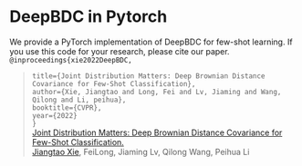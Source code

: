 # DeepBDC in Pytorch
We provide a PyTorch implementation of DeepBDC for few-shot learning. If you use this code for your research, please cite our paper.<br>
`@inproceedings{xie2022DeepBDC,`<br> 
 >`title={Joint Distribution Matters: Deep Brownian Distance Covariance for Few-Shot Classification},`<br> 
 >`author={Xie, Jiangtao and Long, Fei and Lv, Jiaming and Wang, Qilong and Li, peihua},`<br> 
 >`booktitle={CVPR},`<br>
 >`year={2022}`<br>
`}`<br>
[Joint Distribution Matters: Deep Brownian Distance Covariance for Few-Shot Classification.](www.baidu.com)<br>
[Jiangtao Xie](www.biying.com), FeiLong, Jiaming Lv, Qilong Wang, Peihua Li
